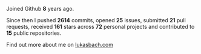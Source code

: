 Joined Github **8** years ago.

Since then I pushed **2614** commits, opened **25** issues, submitted **21** pull requests, received **161** stars across **72** personal projects and contributed to **15** public repositories.

Find out more about me on [lukasbach.com](https://lukasbach.com)
